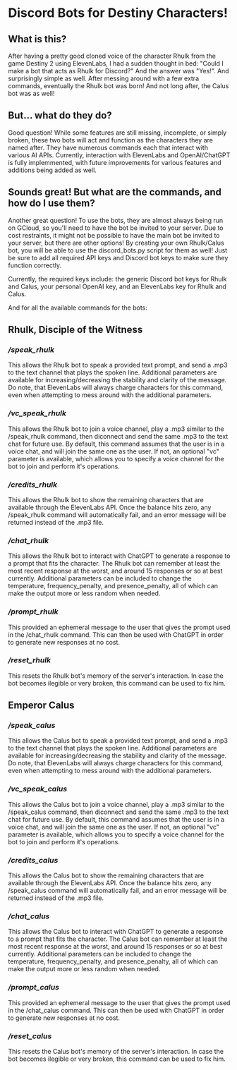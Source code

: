 # Discord Bots for Destiny Characters!

## What is this?

After having a pretty good cloned voice of the character Rhulk from the game Destiny 2 using ElevenLabs, I had a sudden thought in bed: "Could I make a bot that acts as Rhulk for Discord?"
And the answer was "Yes!". And surprisingly simple as well. After messing around with a few extra commands, eventually the Rhulk bot was born! And not long after, the Calus bot was as well!

## But... what do they do?

Good question! While some features are still missing, incomplete, or simply broken, these two bots will act and function as the characters they are named after. 
They have numerous commands each that interact with various AI APIs. Currently, interaction with ElevenLabs and OpenAI/ChatGPT is fully implemmented, with future improvements
for various features and additions being added as well.

## Sounds great! But what are the commands, and how do I use them?

Another great question! To use the bots, they are almost always being run on GCloud, so you'll need to have the bot be invited to your server. Due to cost restraints, it might not be possible to
have the main bot be invited to your server, but there are other options! By creating your own Rhulk/Calus bot, you will be able to use the discord_bots.py script for them as well! Just be sure to add
all required API keys and Discord bot keys to make sure they function correctly.

Currently, the required keys include: the generic Discord bot keys for Rhulk and Calus, your personal OpenAI key, and an ElevenLabs key for Rhulk and Calus.

And for all the available commands for the bots: 




## Rhulk, Disciple of the Witness

### */speak_rhulk*

  This allows the Rhulk bot to speak a provided text prompt, and send a .mp3 to the text channel that plays the spoken line. Additional parameters are available for increasing/decreasing the stability
  and clarity of the message. Do note, that ElevenLabs will always charge characters for this command, even when attempting to mess around with the additional parameters.

### */vc_speak_rhulk*

  This allows the Rhulk bot to join a voice channel, play a .mp3 similar to the /speak_rhulk command, then diconnect and send the same .mp3 to the text chat for future use. By default, this command assumes
  that the user is in a voice chat, and will join the same one as the user. If not, an optional "vc" parameter is available, which allows you to specify a voice channel for the bot to join and perform it's
  operations.

### */credits_rhulk*

  This allows the Rhulk bot to show the remaining characters that are available through the ElevenLabs API. Once the balance hits zero, any /speak_rhulk command will automatically fail, and an error
  message will be returned instead of the .mp3 file.

### */chat_rhulk*

  This allows the Rhulk bot to interact with ChatGPT to generate a response to a prompt that fits the character. The Rhulk bot can remember at least the most recent response at the worst, and around 
  15 responses or so at best currently. Additional parameters can be included to change the temperature, frequency_penalty, and presence_penalty, all of which can make the output more or less random when 
  needed.

### */prompt_rhulk*

  This provided an ephemeral message to the user that gives the prompt used in the /chat_rhulk command. This can then be used with ChatGPT in order to generate new responses at no cost.

### */reset_rhulk*

  This resets the Rhulk bot's memory of the server's interaction. In case the bot becomes ilegible or very broken, this command can be used to fix him.




## Emperor Calus

### */speak_calus*

  This allows the Calus bot to speak a provided text prompt, and send a .mp3 to the text channel that plays the spoken line. Additional parameters are available for increasing/decreasing the stability
  and clarity of the message. Do note, that ElevenLabs will always charge characters for this command, even when attempting to mess around with the additional parameters.

### */vc_speak_calus*

  This allows the Calus bot to join a voice channel, play a .mp3 similar to the /speak_calus command, then diconnect and send the same .mp3 to the text chat for future use. By default, this command assumes
  that the user is in a voice chat, and will join the same one as the user. If not, an optional "vc" parameter is available, which allows you to specify a voice channel for the bot to join and perform it's
  operations.

### */credits_calus*

  This allows the Calus bot to show the remaining characters that are available through the ElevenLabs API. Once the balance hits zero, any /speak_calus command will automatically fail, and an error
  message will be returned instead of the .mp3 file.

### */chat_calus*

  This allows the Calus bot to interact with ChatGPT to generate a response to a prompt that fits the character. The Calus bot can remember at least the most recent response at the worst, and around 
  15 responses or so at best currently. Additional parameters can be included to change the temperature, frequency_penalty, and presence_penalty, all of which can make the output more or less random when 
  needed.

### */prompt_calus*

  This provided an ephemeral message to the user that gives the prompt used in the /chat_calus command. This can then be used with ChatGPT in order to generate new responses at no cost.

### */reset_calus*

  This resets the Calus bot's memory of the server's interaction. In case the bot becomes ilegible or very broken, this command can be used to fix him.


  
